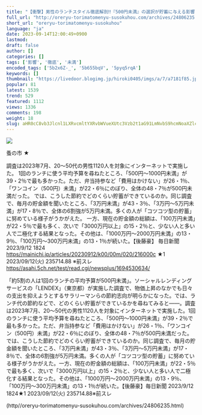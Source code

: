 ```yaml
---
title: "【衝撃】男性のランチスタイル徹底解剖‼『500円未満』の選択が貯蓄に与える影響とは？ "
full_url: "http://oreryu-torimatomenyu-susokuhou.com/archives/24806235.html"
short_url: "oreryu-torimatomenyu-susokuhou"
language: "ja"
date: 2023-09-14T12:00:49+0900
lastmod: 
draft: false
author: []
categories: []
tags: ['影響', '徹底', '未満']
encoded_tags: ['5b2x6Z-_', '5b655bqV', '5pyq5rqA']
keywords: []
thumbnail: "https://livedoor.blogimg.jp/hiroki0405/imgs/a/7/a7181f85.jpg"
popular: 81
latest: 1539
trend: 529
featured: 1112
views: 1336
comments: 198
weight: 18
slug: aHR0cC8vb3Jlcnl1LXRvcmltYXRvbWVueXUtc3Vzb2t1aG91LmNvbS9hcmNoaXZlcy8yNDgwNjIzNS5odG1s
---
```


![](https://livedoor.blogimg.jp/hiroki0405/imgs/a/7/a7181f85.jpg)

<div><p>蚤の市 ★ </p> 調査は2023年7月、20～50代の男性1120人を対象にインターネットで実施した。 1回のランチに使う平均予算を尋ねたところ、「500円～1000円未満」が39・2％で最も多かった。ただ、弁当持参など「費用はかけない」が26・1％、「ワンコイン（500円）未満」が22・6％にのぼり、全体の48・7％が500円未満だった。 では、こうした節約でどのくらい貯蓄ができているのか。同じ調査で、毎月の貯金額を聞いたところ、「3万円未満」が43・3％、「3万円～5万円未満」が17・8％で、全体の6割強が5万円未満。多くの人が「コツコツ型の貯蓄」に努めている様子がうかがえた。 一方、現在の貯金額の総額は、「100万円未満」が22・5％で最も多く、次いで「3000万円以上」の15・2％と、少ない人と多い人で二極化する結果となった。その他は、「1000万円～2000万円未満」の13・9％、「100万円～300万円未満」の13・1％が続いた。【後藤豪】 毎日新聞 2023/9/12 1824 <a target='_blank' href='https//mainichi.jp/articles/20230912/k00/00m/020/216000c'>https//mainichi.jp/articles/20230912/k00/00m/020/216000c</a> ★1 2023/09/12(火) 235714.88 ※前スレ <a target='_blank' href='https//asahi.5ch.net/test/read.cgi/newsplus/1694530634/'>https//asahi.5ch.net/test/read.cgi/newsplus/1694530634/</a> <p>「約5割の人は1回のランチの平均予算が500円未満」。ソーシャルレンディングサービスの「LENDEX」（東京都）が実施した調査で、物価上昇のなかでも日々の支出を抑えようとするサラリーマンらの節約志向が明らかになった。では、ランチ代の節約などで、どのくらい貯蓄ができているかを尋ねてみると――。調査は2023年7月、20～50代の男性1120人を対象にインターネットで実施した。1回のランチに使う平均予算を尋ねたところ、「500円～1000円未満」が39・2％で最も多かった。ただ、弁当持参など「費用はかけない」が26・1％、「ワンコイン（500円）未満」が22・6％にのぼり、全体の48・7％が500円未満だった。では、こうした節約でどのくらい貯蓄ができているのか。同じ調査で、毎月の貯金額を聞いたところ、「3万円未満」が43・3％、「3万円～5万円未満」が17・8％で、全体の6割強が5万円未満。多くの人が「コツコツ型の貯蓄」に努めている様子がうかがえた。一方、現在の貯金額の総額は、「100万円未満」が22・5％で最も多く、次いで「3000万円以上」の15・2％と、少ない人と多い人で二極化する結果となった。その他は、「1000万円～2000万円未満」の13・9％、「100万円～300万円未満」の13・1％が続いた。【後藤豪】毎日新聞 2023/9/12 1824★1 2023/09/12(火) 235714.88※前スレ</p></div>

(http//oreryu-torimatomenyu-susokuhou.com/archives/24806235.html)
